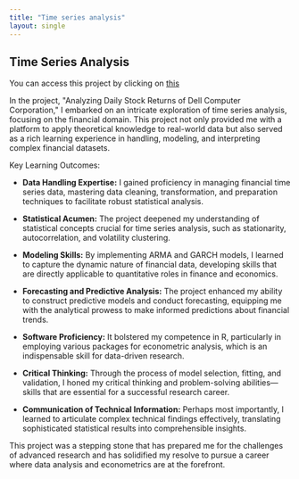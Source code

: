 ```yaml
---
title: "Time series analysis"
layout: single
---
```



## Time Series Analysis

You can access this project by clicking on [this](https://github.com/victordujardin/Times-Series-Analysis)

In the project, "Analyzing Daily Stock Returns of Dell Computer Corporation," I embarked on an intricate exploration of time series analysis, focusing on the financial domain. This project not only provided me with a platform to apply theoretical knowledge to real-world data but also served as a rich learning experience in handling, modeling, and interpreting complex financial datasets.

Key Learning Outcomes:

- **Data Handling Expertise:** I gained proficiency in managing financial time series data, mastering data cleaning, transformation, and preparation techniques to facilitate robust statistical analysis.

- **Statistical Acumen:** The project deepened my understanding of statistical concepts crucial for time series analysis, such as stationarity, autocorrelation, and volatility clustering.

- **Modeling Skills:** By implementing ARMA and GARCH models, I learned to capture the dynamic nature of financial data, developing skills that are directly applicable to quantitative roles in finance and economics.

- **Forecasting and Predictive Analysis:** The project enhanced my ability to construct predictive models and conduct forecasting, equipping me with the analytical prowess to make informed predictions about financial trends.

- **Software Proficiency:** It bolstered my competence in R, particularly in employing various packages for econometric analysis, which is an indispensable skill for data-driven research.

- **Critical Thinking:** Through the process of model selection, fitting, and validation, I honed my critical thinking and problem-solving abilities—skills that are essential for a successful research career.

- **Communication of Technical Information:** Perhaps most importantly, I learned to articulate complex technical findings effectively, translating sophisticated statistical results into comprehensible insights.

This project was a stepping stone that has prepared me for the challenges of advanced research and has solidified my resolve to pursue a career where data analysis and econometrics are at the forefront.
